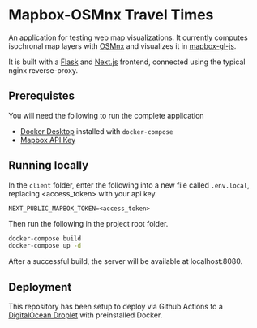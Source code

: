 # Mapbox-OSMnx Travel Times
An application for testing web map visualizations. It currently computes isochronal map layers with [OSMnx](https://osmnx.readthedocs.io/en/stable/) and visualizes it in [mapbox-gl-js](https://docs.mapbox.com/mapbox-gl-js/api/).

It is built with a [Flask](https://flask.palletsprojects.com/en/2.0.x/) and [Next.js](https://nextjs.org/) frontend, connected using the typical nginx reverse-proxy.

## Prerequistes
You will need the following to run the complete application
 * [Docker Desktop](https://www.docker.com/products/docker-desktop) installed with `docker-compose`
 * [Mapbox API Key](https://docs.mapbox.com/help/getting-started/access-tokens/)

## Running locally
In the `client` folder, enter the following into a new file called `.env.local`, replacing <access_token> with your api key.
```
NEXT_PUBLIC_MAPBOX_TOKEN=<access_token>
```

Then run the following in the project root folder.
```bash
docker-compose build
docker-compose up -d
```
After a successful build, the server will be available at localhost:8080.

## Deployment
This repository has been setup to deploy via Github Actions to a [DigitalOcean Droplet](https://www.digitalocean.com/products/droplets/) with preinstalled Docker.

